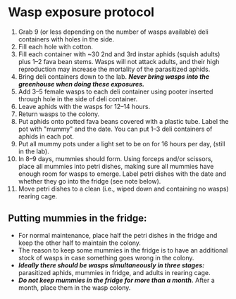 
# Wasp exposure protocol

1. Grab 9 (or less depending on the number of wasps available) deli containers with holes
   in the side.
2. Fill each hole with cotton.
3. Fill each container with ~30 2nd and 3rd instar aphids (squish adults) plus 1–2 fava
   bean stems. Wasps will not attack adults, and their high reproduction may increase the
   mortality of the parasitized aphids.
4. Bring deli containers down to the lab. __*Never bring wasps into the greenhouse when
   doing these exposures.*__
5. Add 3–5 female wasps to each deli container using pooter inserted through hole in the
   side of deli container.
6. Leave aphids with the wasps for 12–14 hours.
7. Return wasps to the colony.
8. Put aphids onto potted fava beans covered with a plastic tube. Label the pot with
   "mummy" and the date. You can put 1–3 deli containers of aphids in each pot.
9. Put all mummy pots under a light set to be on for 16 hours per day,
   (still in the lab).
10. In 8–9 days, mummies should form. Using forceps and/or scissors, place all mummies
    into petri dishes, making sure all mummies have enough room for wasps to emerge.
    Label petri dishes with the date and whether they go into the fridge (see note below).
11. Move petri dishes to a clean (i.e., wiped down and containing no wasps) rearing cage.


## Putting mummies in the fridge:

* For normal maintenance, place half the petri dishes in the fridge and keep the other
  half to maintain the colony.
* The reason to keep some mummies in the fridge is to have an additional stock of wasps
  in case something goes wrong in the colony.
* __*Ideally there should be wasps simultaneously in three stages:*__ parasitized aphids,
  mummies in fridge, and adults in rearing cage.
* __*Do not keep mummies in the fridge for more than a month.*__ After a month, place
  them in the wasp colony.
